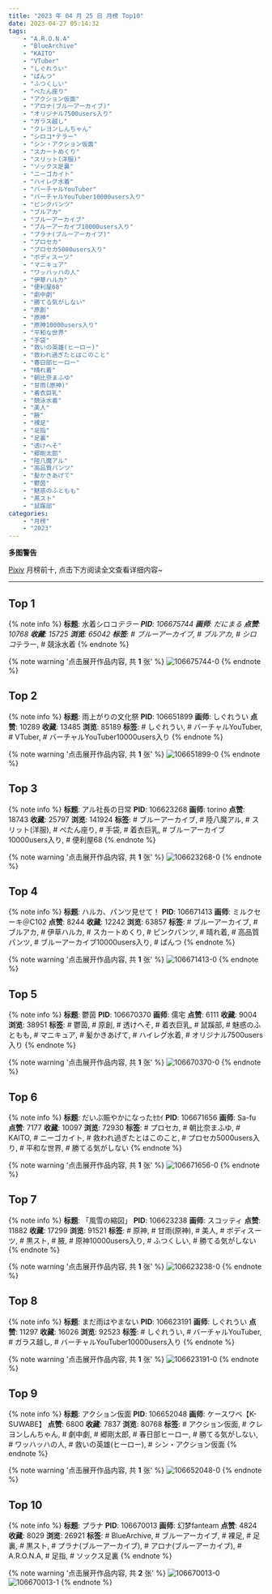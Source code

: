 ```yaml
---
title: "2023 年 04 月 25 日 月榜 Top10"
date: 2023-04-27 05:14:32
tags:
    - "A.R.O.N.A"
    - "BlueArchive"
    - "KAITO"
    - "VTuber"
    - "しぐれうい"
    - "ぱんつ"
    - "ふつくしい"
    - "ぺたん座り"
    - "アクション仮面"
    - "アロナ(ブルーアーカイブ)"
    - "オリジナル7500users入り"
    - "ガラス越し"
    - "クレヨンしんちゃん"
    - "シロコ*テラー"
    - "シン・アクション仮面"
    - "スカートめくり"
    - "スリット(洋服)"
    - "ソックス足裏"
    - "ニーゴカイト"
    - "ハイレグ水着"
    - "バーチャルYouTuber"
    - "バーチャルYouTuber10000users入り"
    - "ピンクパンツ"
    - "ブルアカ"
    - "ブルーアーカイブ"
    - "ブルーアーカイブ10000users入り"
    - "プラナ(ブルーアーカイブ)"
    - "プロセカ"
    - "プロセカ5000users入り"
    - "ボディスーツ"
    - "マニキュア"
    - "ワッハッハの人"
    - "伊草ハルカ"
    - "便利屋68"
    - "劇中劇"
    - "勝てる気がしない"
    - "原創"
    - "原神"
    - "原神10000users入り"
    - "平和な世界"
    - "手袋"
    - "救いの英雄(ヒーロー)"
    - "救われ過ぎたとはこのこと"
    - "春日部ヒーロー"
    - "晴れ着"
    - "朝比奈まふゆ"
    - "甘雨(原神)"
    - "着衣巨乳"
    - "競泳水着"
    - "美人"
    - "腋"
    - "裸足"
    - "足指"
    - "足裏"
    - "透けへそ"
    - "郷剛太郎"
    - "陸八魔アル"
    - "高品質パンツ"
    - "髪かきあげて"
    - "鬱茵"
    - "魅惑のふともも"
    - "黒スト"
    - "鼠蹊部"
categories:
    - "月榜"
    - "2023"
---
```


<i class="fa fa-triangle-exclamation"></i>**多图警告**<i class="fa fa-triangle-exclamation"></i>

[Pixiv](https://www.pixiv.net/) 月榜前十, 点击下方阅读全文查看详细内容~

<!-- more -->

---

## Top 1

{% note info %}
**标题**: 水着シロコ*テラー
**PID**: 106675744 **画师**: だにまる
**点赞**: 10768 **收藏**: 15725 **浏览**: 65042
**标签**: # ブルーアーカイブ, # ブルアカ, # シロコ*テラー, # 競泳水着
{% endnote %}

{% note warning '点击展开作品内容, 共 **1** 张' %}
![106675744-0](https://i.pixiv.re/img-original/img/2023/03/29/21/34/57/106675744_p0.jpg)
{% endnote %}

## Top 2

{% note info %}
**标题**: 雨上がりの文化祭
**PID**: 106651899 **画师**: しぐれうい
**点赞**: 10289 **收藏**: 13485 **浏览**: 85189
**标签**: # しぐれうい, # バーチャルYouTuber, # VTuber, # バーチャルYouTuber10000users入り
{% endnote %}

{% note warning '点击展开作品内容, 共 **1** 张' %}
![106651899-0](https://i.pixiv.re/img-original/img/2023/03/29/00/00/04/106651899_p0.png)
{% endnote %}

## Top 3

{% note info %}
**标题**: アル社長の日常
**PID**: 106623268 **画师**: torino
**点赞**: 18743 **收藏**: 25797 **浏览**: 141924
**标签**: # ブルーアーカイブ, # 陸八魔アル, # スリット(洋服), # ぺたん座り, # 手袋, # 着衣巨乳, # ブルーアーカイブ10000users入り, # 便利屋68
{% endnote %}

{% note warning '点击展开作品内容, 共 **1** 张' %}
![106623268-0](https://i.pixiv.re/img-original/img/2023/03/28/00/00/55/106623268_p0.jpg)
{% endnote %}

## Top 4

{% note info %}
**标题**: ハルカ、パンツ見せて！
**PID**: 106671413 **画师**: ミルクセーキ＠C102
**点赞**: 8244 **收藏**: 12242 **浏览**: 63857
**标签**: # ブルーアーカイブ, # ブルアカ, # 伊草ハルカ, # スカートめくり, # ピンクパンツ, # 晴れ着, # 高品質パンツ, # ブルーアーカイブ10000users入り, # ぱんつ
{% endnote %}

{% note warning '点击展开作品内容, 共 **1** 张' %}
![106671413-0](https://i.pixiv.re/img-original/img/2023/03/29/19/11/13/106671413_p0.jpg)
{% endnote %}

## Top 5

{% note info %}
**标题**: 鬱茵
**PID**: 106670370 **画师**: 儒宅
**点赞**: 6111 **收藏**: 9004 **浏览**: 38951
**标签**: # 鬱茵, # 原創, # 透けへそ, # 着衣巨乳, # 鼠蹊部, # 魅惑のふともも, # マニキュア, # 髪かきあげて, # ハイレグ水着, # オリジナル7500users入り
{% endnote %}

{% note warning '点击展开作品内容, 共 **1** 张' %}
![106670370-0](https://i.pixiv.re/img-original/img/2023/03/29/19/56/52/106670370_p0.jpg)
{% endnote %}

## Top 6

{% note info %}
**标题**: だいぶ賑やかになったｾｶｲ
**PID**: 106671656 **画师**: Sa-fu
**点赞**: 7177 **收藏**: 10097 **浏览**: 72930
**标签**: # プロセカ, # 朝比奈まふゆ, # KAITO, # ニーゴカイト, # 救われ過ぎたとはこのこと, # プロセカ5000users入り, # 平和な世界, # 勝てる気がしない
{% endnote %}

{% note warning '点击展开作品内容, 共 **1** 张' %}
![106671656-0](https://i.pixiv.re/img-original/img/2023/03/29/19/19/55/106671656_p0.jpg)
{% endnote %}

## Top 7

{% note info %}
**标题**: 「風雪の縮図」
**PID**: 106623238 **画师**: スコッティ
**点赞**: 11882 **收藏**: 17299 **浏览**: 91521
**标签**: # 原神, # 甘雨(原神), # 美人, # ボディスーツ, # 黒スト, # 腋, # 原神10000users入り, # ふつくしい, # 勝てる気がしない
{% endnote %}

{% note warning '点击展开作品内容, 共 **1** 张' %}
![106623238-0](https://i.pixiv.re/img-original/img/2023/03/28/00/00/39/106623238_p0.jpg)
{% endnote %}

## Top 8

{% note info %}
**标题**: まだ雨はやまない
**PID**: 106623191 **画师**: しぐれうい
**点赞**: 11297 **收藏**: 16026 **浏览**: 92523
**标签**: # しぐれうい, # バーチャルYouTuber, # ガラス越し, # バーチャルYouTuber10000users入り
{% endnote %}

{% note warning '点击展开作品内容, 共 **1** 张' %}
![106623191-0](https://i.pixiv.re/img-original/img/2023/03/28/00/00/21/106623191_p0.jpg)
{% endnote %}

## Top 9

{% note info %}
**标题**: アクション仮面
**PID**: 106652048 **画师**: ケースワベ【K-SUWABE】
**点赞**: 6800 **收藏**: 7837 **浏览**: 80768
**标签**: # アクション仮面, # クレヨンしんちゃん, # 劇中劇, # 郷剛太郎, # 春日部ヒーロー, # 勝てる気がしない, # ワッハッハの人, # 救いの英雄(ヒーロー), # シン・アクション仮面
{% endnote %}

{% note warning '点击展开作品内容, 共 **1** 张' %}
![106652048-0](https://i.pixiv.re/img-original/img/2023/03/29/00/01/03/106652048_p0.jpg)
{% endnote %}

## Top 10

{% note info %}
**标题**: プラナ
**PID**: 106670013 **画师**: 幻梦fanteam
**点赞**: 4824 **收藏**: 8029 **浏览**: 26921
**标签**: # BlueArchive, # ブルーアーカイブ, # 裸足, # 足裏, # 黒スト, # プラナ(ブルーアーカイブ), # アロナ(ブルーアーカイブ), # A.R.O.N.A, # 足指, # ソックス足裏
{% endnote %}

{% note warning '点击展开作品内容, 共 **2** 张' %}
![106670013-0](https://i.pixiv.re/img-original/img/2023/03/29/18/17/27/106670013_p0.png)
![106670013-1](https://i.pixiv.re/img-original/img/2023/03/29/18/17/27/106670013_p1.png)
{% endnote %}
